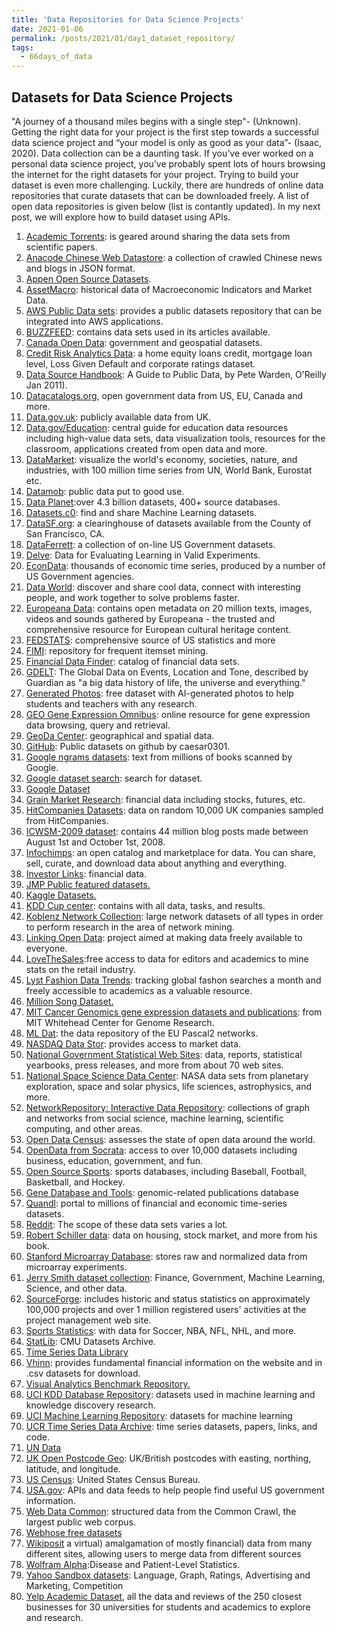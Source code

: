 ```yaml
---
title: 'Data Repositories for Data Science Projects'
date: 2021-01-06
permalink: /posts/2021/01/day1_dataset_repository/
tags:
  - 66days_of_data
---
```

## Datasets for Data Science Projects
"A journey of a thousand miles begins with a single step"- (Unknown). Getting the right data for your project is the first step towards a successful data science project and “your model is only as good as your data”- (Isaac, 2020). Data collection can be a daunting task. If you’ve ever worked on a personal data science project, you’ve probably spent lots of hours browsing the internet for the right datasets for your project. Trying to build your dataset is even more challenging. Luckily, there are hundreds of online data repositories that curate datasets that can be downloaded freely. A list of open data repositories is given below (list is contantly updated). In my next post, we will explore how to build dataset using APIs.

1.	[Academic Torrents]( http://academictorrents.com/browse.php?cat=6): is geared around sharing the data sets from scientific papers.
2.	[Anacode Chinese Web Datastore](http://anacode.de/): a collection of crawled Chinese news and blogs in JSON format. 
3.	[Appen Open Source Datasets](https://appen.com/resources/datasets/). 
4.	[AssetMacro](http://www.assetmacro.com/market-data): historical data of Macroeconomic Indicators and Market Data. 
5.	[AWS Public Data sets](http://aws.amazon.com/publicdatasets/): provides a public datasets repository that can be integrated into AWS applications. 
6.	[BUZZFEED]( https://www.buzzfeed.com/): contains data sets used in its articles available.
7.	[Canada Open Data](http://www.data.gc.ca/): government and geospatial datasets. 
8.	[Credit Risk Analytics Data](http://www.creditriskanalytics.net/): a home equity loans credit, mortgage loan level, Loss Given Default and corporate ratings dataset. 
9.	[Data Source Handbook](http://shop.oreilly.com/product/0636920018254.do): A Guide to Public Data, by Pete Warden, O'Reilly Jan 2011). 
10.	[Datacatalogs.org](http://datacatalogs.org/), open government data from US, EU, Canada and more. 
11.	[Data.gov.uk](http://data.gov.uk): publicly available data from UK.
12.	[Data.gov/Education](http://www.data.gov/education): central guide for education data resources including high-value data sets, data visualization tools, resources for the classroom, applications created from open data and more. 
13.	[DataMarket](http://datamarket.com/): visualize the world's economy, societies, nature, and industries, with 100 million time series from UN, World Bank, Eurostat etc. 
14.	[Datamob](http://datamob.org/): public data put to good use. 
15.	[Data Planet](http://www.data-planet.com/):over 4.3 billion datasets, 400+ source databases. 
16.	[Datasets.c0](http://www.datasets.co/): find and share Machine Learning datasets. 
17.	[DataSF.org](http://datasf.org/): a clearinghouse of datasets available from the County of San Francisco, CA. 
18.	[DataFerrett](http://dataferrett.census.gov): a collection of on-line US Government datasets. 
19.	[Delve](http://www.cs.toronto.edu/~delve): Data for Evaluating Learning in Valid Experiments.
20.	[EconData](http://inforumweb.umd.edu/econdata/econdata.html): thousands of economic time series, produced by a number of US Government agencies. 
21.	[Data World](https://data.world/): discover and share cool data, connect with interesting people, and work together to solve problems faster. 
22.	[Europeana Data](http://data.europeana.eu/): contains open metadata on 20 million texts, images, videos and sounds gathered by Europeana - the trusted and comprehensive resource for European cultural heritage content. 
23.	[FEDSTATS](http://www.fedstats.gov/): comprehensive source of US statistics and more 
24.	[FIMI](http://fimi.cs.helsinki.fi/): repository for frequent itemset mining. 
25.	[Financial Data Finder](http://fisher.osu.edu/fin/fdf/osudata.htm): catalog of financial data sets. 
26.	[GDELT](http://www.guardian.co.uk/news/datablog/2013/apr/12/gdelt-global-database-events-location): The Global Data on Events, Location and Tone, described by Guardian as "a big data history of life, the universe and everything." 
27.	[Generated Photos](https://generated.photos/datasets): free dataset with AI-generated photos to help students and teachers with any research. 
28.	[GEO Gene Expression Omnibus](http://www.ncbi.nlm.nih.gov/geo/): online resource for gene expression data browsing, query and retrieval. 
29.	[GeoDa Center](http://geodacenter.asu.edu/datalist/): geographical and spatial data. 
30.	[GitHub](https://github.com/caesar0301/awesome-public-datasets): Public datasets on github by caesar0301.
31.	[Google ngrams datasets](http://ngrams.googlelabs.com/datasets): text from millions of books scanned by Google. 
32.	[Google dataset search](https://datasetsearch.research.google.com/): search for dataset.
33.	[Google Dataset](https://cloud.google.com/bigquery/public-data/)
34.	[Grain Market Research](http://www.grainmarketresearch.com): financial data including stocks, futures, etc. 
35.	[HitCompanies Datasets](http://endb-consolidated.aihit.com/datasets.htm): data on random 10,000 UK companies sampled from HitCompanies. 
36.	[ICWSM-2009 dataset](http://www.icwsm.org/2009/data/): contains 44 million blog posts made between August 1st and October 1st, 2008. 
37.	[Infochimps](http://infochimps.org/): an open catalog and marketplace for data. You can share, sell, curate, and download data about anything and everything. 
38.	[Investor Links](http://www.investorlinks.com): financial data. 
39.	[JMP Public featured datasets.](https://public.jmp.com/featured?utm_source=kdnuggets&utm_medium=advertisement&utm_campaign=datasetlisting) 
40.	[Kaggle Datasets.](https://www.kaggle.com/datasets) 
41.	[KDD Cup center](http://www.sigkdd.org/kddcup/index.php): contains with all data, tasks, and results. 
42.	[Koblenz Network Collection](http://konect.uni-koblenz.de/): large network datasets of all types in order to perform research in the area of network mining. 
43.	[Linking Open Data](http://www.w3.org/wiki/SweoIG/TaskForces/CommunityProjects/LinkingOpenData): project aimed at making data freely available to everyone. 
44.	[LoveTheSales](https://www.lovethesales.com/press/data-request):free access to data for editors and academics to mine stats on the retail industry. 
45.	[Lyst Fashion Data Trends](https://www.lyst.com/news/lyst-data-request/): tracking global fashon searches a month and freely accessible to academics as a valuable resource. 
46.	[Million Song Dataset.](http://labrosa.ee.columbia.edu/millionsong/) 
47.	[MIT Cancer Genomics gene expression datasets and publications](http://www-genome.wi.mit.edu/cgi-bin/cancer/datasets.cgi): from MIT Whitehead Center for Genome Research. 
48.	[ML Dat](http://mldata.org): the data repository of the EU Pascal2 networks. 
49.	[NASDAQ Data Stor](https://data.nasdaq.com/): provides access to market data. 
50.	[National Government Statistical Web Sites](http://www.archive-it.org/): data, reports, statistical yearbooks, press releases, and more from about 70 web sites.
51.	[National Space Science Data Center](http://nssdc.gsfc.nasa.gov): NASA data sets from planetary exploration, space and solar physics, life sciences, astrophysics, and more. 
52.	[NetworkRepository: Interactive Data Repository](http://www.networkrepository.com/): collections of graph and networks from social science, machine learning, scientific computing, and other areas. 
53.	[Open Data Census](http://census.okfn.org/): assesses the state of open data around the world. 
54.	[OpenData from Socrata](http://opendata.socrata.com/): access to over 10,000 datasets including business, education, government, and fun. 
55.	[Open Source Sports](http://www.opensourcesports.com/): sports databases, including Baseball, Football, Basketball, and Hockey. 
56.	[Gene Database and Tools](http://www.pubgene.org/): genomic-related publications database 
57.	[Quandl](http://www.quandl.com/): portal to millions of financial and economic time-series datasets. 
58.	[Reddit](https://www.reddit.com/r/datasets): The scope of these data sets varies a lot.
59.	[Robert Schiller data](http://www.econ.yale.edu/~shiller/data.htm): data on housing, stock market, and more from his book. 
60.	[Stanford Microarray Database](http://genome-www5.stanford.edu/MicroArray/SMD/): stores raw and normalized data from microarray experiments. 
61.	[Jerry Smith dataset collection](http://datascientistinsights.com/2013/02/02/data-monetization-road-paved-on-top-of-data-sets/): Finance, Government, Machine Learning, Science, and other data. 
62.	[SourceForge](http://www.nd.edu/~oss/Data/data.html): includes historic and status statistics on approximately 100,000 projects and over 1 million registered users' activities at the project management web site. 
63.	[Sports Statistics](https://sports-statistics.com/): with data for Soccer, NBA, NFL, NHL, and more. 
64.	[StatLib](http://lib.stat.cmu.edu/datasets/): CMU Datasets Archive. 
65.	[Time Series Data Library](http://robjhyndman.com/TSDL/) 
66.	[Vhinn](https://www.vhinny.com/about): provides fundamental financial information on the website and in .csv datasets for download. 
67.	[Visual Analytics Benchmark Repository.](http://hcil.cs.umd.edu/localphp/hcil/vast/archive/viewbm.php) 
68.	[UCI KDD Database Repository](http://kdd.ics.uci.edu/): datasets used in machine learning and knowledge discovery research. 
69.	[UCI Machine Learning Repository](http://archive.ics.uci.edu/ml/): datasets for machine learning
70.	[UCR Time Series Data Archive](http://www.cs.ucr.edu/~eamonn/time_series_data/): time series datasets, papers, links, and code. 
71.	[UN Data](https://data.un.org/)
72.	[UK Open Postcode Geo](https://www.getthedata.com/open-postcode-geo): UK/British postcodes with easting, northing, latitude, and longitude. 
73.	[US Census](http://www.census.gov/): United States Census Bureau. 
74.	[USA.gov](https://www.usa.gov/developer): APIs and data feeds to help people find useful US government information.
75.	[Web Data Common](http://webdatacommons.org/): structured data from the Common Crawl, the largest public web corpus. 
76.	[Webhose free datasets](https://webhose.io/datasets) 
77.	[Wikiposit](http://wikiposit.org/) a virtual) amalgamation of mostly financial) data from many different sites, allowing users to merge data from different sources 
78.	[Wolfram Alpha](http://blog.wolframalpha.com/2010/06/29/disease-and-patient-level-statistics-with-wolframalpha/):Disease and Patient-Level Statistics. 
79.	[Yahoo Sandbox datasets](http://webscope.sandbox.yahoo.com/catalog.php): Language, Graph, Ratings, Advertising and Marketing, Competition 
80.	[Yelp Academic Dataset](http://www.yelp.com/academic_dataset), all the data and reviews of the 250 closest businesses for 30 universities for students and academics to explore and research.
